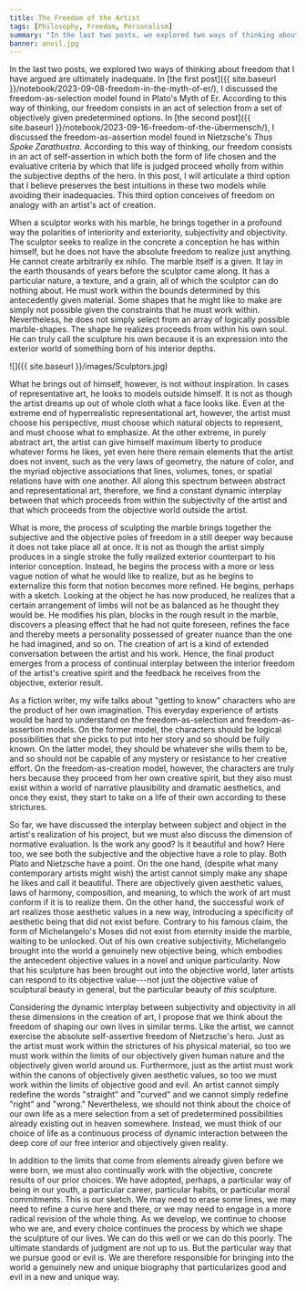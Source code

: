 ```yaml
---
title: The Freedom of the Artist
tags: [Philosophy, Freedom, Personalism]
summary: "In the last two posts, we explored two ways of thinking about freedom that I have argued are ultimately inadequate. In this post, I will articulate a third option that I believe preserves the best intuitions in these two models while avoiding their inadequacies.  This third option conceives of freedom on analogy with an artist's act of creation."
banner: anvil.jpg
---
```


In the last two posts, we explored two ways of thinking about freedom that I have argued are ultimately inadequate.  In [the first post]({{ site.baseurl }}/notebook/2023-09-08-freedom-in-the-myth-of-er/), I discussed the freedom-as-selection model found in Plato's Myth of Er.  According to this way of thinking, our freedom consists in an act of selection from a set of objectively given predetermined options.  In [the second post]({{ site.baseurl }}/notebook/2023-09-16-freedom-of-the-übermensch/), I discussed the freedom-as-assertion model found in Nietzsche's *Thus Spoke Zarathustra*. According to this way of thinking, our freedom consists in an act of self-assertion in which both the form of life chosen and the evaluative criteria by which that life is judged proceed wholly from within the subjective depths of the hero.  In this post, I will articulate a third option that I believe preserves the best intuitions in these two models while avoiding their inadequacies.  This third option conceives of freedom on analogy with an artist's act of creation.

When a sculptor works with his marble, he brings together in a profound way the polarities of interiority and exteriority, subjectivity and objectivity.  The sculptor seeks to realize in the concrete a conception he has within himself, but he does not have the absolute freedom to realize just anything.  He cannot create arbitrarily ex nihilo.  The marble itself is a given.  It lay in the earth thousands of years before the sculptor came along.  It has a particular nature, a texture, and a grain, all of which the sculptor can do nothing about.  He must work within the bounds determined by this antecedently given material.  Some shapes that he might like to make are simply not possible given the constraints that he must work within.  Nevertheless, he does not simply select from an array of logically possible marble-shapes.  The shape he realizes proceeds from within his own soul.  He can truly call the sculpture his own because it is an expression into the exterior world of something born of his interior depths.<!--more-->

![]({{ site.baseurl }}/images/Sculptors.jpg)

What he brings out of himself, however, is not without inspiration.  In cases of representative art, he looks to models outside himself.  It is not as though the artist dreams up out of whole cloth what a face looks like.  Even at the extreme end of hyperrealistic representational art, however, the artist must choose his perspective, must choose which natural objects to represent, and must choose what to emphasize.  At the other extreme, in purely abstract art, the artist can give himself maximum liberty to produce whatever forms he likes, yet even here there remain elements that the artist does not invent, such as the very laws of geometry, the nature of color, and the myriad objective associations that lines, volumes, tones, or spatial relations have with one another.  All along this spectrum between abstract and representational art, therefore, we find a constant dynamic interplay between that which proceeds from within the subjectivity of the artist and that which proceeds from the objective world outside the artist.

What is more, the process of sculpting the marble brings together the subjective and the objective poles of freedom in a still deeper way because it does not take place all at once.  It is not as though the artist simply produces in a single stroke the fully realized exterior counterpart to his interior conception.  Instead, he begins the process with a more or less vague notion of what he would like to realize, but as he begins to externalize this form that notion becomes more refined.  He begins, perhaps with a sketch.  Looking at the object he has now produced, he realizes that a certain arrangement of limbs will not be as balanced as he thought they would be.  He modifies his plan, blocks in the rough result in the marble, discovers a pleasing effect that he had not quite foreseen, refines the face and thereby meets a personality possessed of greater nuance than the one he had imagined, and so on.  The creation of art is a kind of extended conversation between the artist and his work.  Hence, the final product emerges from a process of continual interplay between the interior freedom of the artist's creative spirit and the feedback he receives from the objective, exterior result.

As a fiction writer, my wife talks about "getting to know" characters who are the product of her own imagination.  This everyday experience of artists would be hard to understand on the freedom-as-selection and freedom-as-assertion models.  On the former model, the characters should be logical possibilities that she picks to put into her story and so should be fully known.  On the latter model, they should be whatever she wills them to be, and so should not be capable of any mystery or resistance to her creative effort.  On the freedom-as-creation model, however, the characters are truly hers because they proceed from her own creative spirit, but they also must exist within a world of narrative plausibility and dramatic aesthetics, and once they exist, they start to take on a life of their own according to these strictures.

So far, we have discussed the interplay between subject and object in the artist's realization of his project, but we must also discuss the dimension of normative evaluation.  Is the work any good?  Is it beautiful and how?  Here too, we see both the subjective and the objective have a role to play.  Both Plato and Nietzsche have a point.  On the one hand, (despite what many contemporary artists might wish) the artist cannot simply make any shape he likes and call it beautiful.  There are objectively given aesthetic values, laws of harmony, composition, and meaning, to which the work of art must conform if it is to realize them.  On the other hand, the successful work of art realizes those aesthetic values in a new way, introducing a specificity of aesthetic being that did not exist before.  Contrary to his famous claim, the form of Michelangelo's Moses did not exist from eternity inside the marble, waiting to be unlocked.  Out of his own creative subjectivity, Michelangelo brought into the world a genuinely new objective being, which embodies the antecedent objective values in a novel and unique particularity.  Now that his sculpture has been brought out into the objective world, later artists can respond to its objective value---not just the objective value of sculptural beauty in general, but the particular beauty of *this* sculpture.

Considering the dynamic interplay between subjectivity and objectivity in all these dimensions in the creation of art, I propose that we think about the freedom of shaping our own lives in similar terms.  Like the artist, we cannot exercise the absolute self-assertive freedom of Nietzsche's hero.  Just as the artist must work within the strictures of his physical material, so too we must work within the limits of our objectively given human nature and the objectively given world around us.  Furthermore, just as the artist must work within the canons of objectively given aesthetic values, so too we must work within the limits of objective good and evil.  An artist cannot simply redefine the words "straight" and "curved" and we cannot simply redefine "right" and "wrong."  Nevertheless, we should not think about the choice of our own life as a mere selection from a set of predetermined possibilities already existing out in heaven somewhere.  Instead, we must think of our choice of life as a continuous process of dynamic interaction between the deep core of our free interior and objectively given reality.

In addition to the limits that come from elements already given before we were born, we must also continually work with the objective, concrete results of our prior choices.  We have adopted, perhaps, a particular way of being in our youth, a particular career, particular habits, or particular moral commitments.  This is our sketch.  We may need to erase some lines, we may need to refine a curve here and there, or we may need to engage in a more radical revision of the whole thing.  As we develop, we continue to choose who we are, and every choice continues the process by which we shape the sculpture of our lives.  We can do this well or we can do this poorly.  The ultimate standards of judgment are not up to us.  But the particular way that we pursue good or evil is.  We are therefore responsible for bringing into the world a genuinely new and unique biography that particularizes good and evil in a new and unique way.
